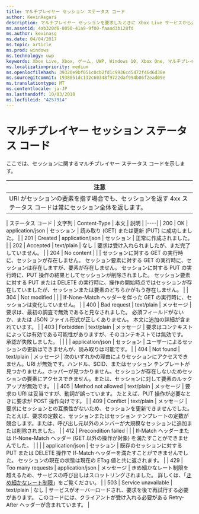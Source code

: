 ```yaml
---
title: マルチプレイヤー セッション ステータス コード
author: KevinAsgari
description: マルチプレイヤー セッションを要求したときに Xbox Live サービスから返されるステータス コードについて説明します。
ms.assetid: 4ab320d6-8050-41a9-9f00-faaad3b128fd
ms.author: kevinasg
ms.date: 04/04/2017
ms.topic: article
ms.prod: windows
ms.technology: uwp
keywords: Xbox Live, Xbox, ゲーム, UWP, Windows 10, Xbox One, マルチプレイヤー 2015, ステータス コード, セッション
ms.localizationpriority: medium
ms.openlocfilehash: 39320e9bf051c0cb2fd1c9936cd5472f46d6d38e
ms.sourcegitcommit: 1938851dc132c60348f9722daf994b86f2ead09e
ms.translationtype: MT
ms.contentlocale: ja-JP
ms.lasthandoff: 10/03/2018
ms.locfileid: "4257914"
---
```

# <a name="multiplayer-session-status-codes"></a>マルチプレイヤー セッション ステータス コード

ここでは、セッションに関するマルチプレイヤー ステータス コードを示します。

| 注意                                                                                                         |
|---------------------------------------------------------------------------------------------------------------------------|
| URI がセッションの要素を指す場合でも、セッションを返す 4xx ステータス コードは常にセッション全体を返します。 |


| ステータス コード | 文字列              | Content-Type     | 本文    | 説明 |
|----|
| 200         | OK                  | application/json | セッション | 読み取り (GET) または更新 (PUT) に成功しました。                                                                                                                                                                                                                                                                                                             |
| 201         | Created             | application/json | セッション | 正常に作成されました。                                                                                                                                                                                                                                                                                                                                 |
| 202         | Accepted            | text/plain       | なし    | 要求は受け入れられましたが、まだ完了していません。                                                                                                                                                                                                                                                                                             |
| 204         | No content          |                  |         | セッションに対する GET の実行時に、セッションが存在しません。 セッション要素に対する GET の実行時に、セッションは存在しますが、要素が存在しません。 セッションに対する PUT の実行時に、PUT 操作の結果としてセッションが削除されました。 セッション要素に対する PUT または DELETE の実行時に、操作の開始時点ではセッションが存在していましたが、セッションまたは要素のどちらかがもう存在しません。 |
| 304         | Not modified        |                  |         | If-None-Match ヘッダーを伴った GET の実行時に、セッションは変化していません。                                                                                                                                                                                                                                                                                        |
| 400         | Bad request         | text/plain       | メッセージ | 要求は、最初の調査で無効であると見なされました。 必須フィールドがないか、または JSON ファイル形式が正しくありません。 本文に追加の詳細が含まれています。                                                                                                                                                                                        |
| 403         | Forbidden           | text/plain       | メッセージ | 要求はコンテキストによっては有効である可能性がありますが、そのコンテキストでは無効です。 承認が失敗しました。                                                                                                                                                                                                                                                |
|             |                     | application/json | セッション | ユーザーによるセッションの更新はできませんが、読み取りは可能です。                                                                                                                                                                                                                                                                                           |
| 404         | Not found           | text/plain       | メッセージ | 次のいずれかの理由によりセッションにアクセスできません。URI が無効です。ハンドル、SCID、またはセッション テンプレートが見つかりません。ホッパーが見つかりません。セッションが存在しないためセッションの要素にアクセスできません。または、セッションに対して要素のルックアップが無効です。                                                                                 |
| 405         | Method not allowed  | text/plain       | メッセージ | 要求の URI は妥当ですが、動詞が誤っています。 たとえば、PUT 操作が必要なときに要求が POST 操作向けです。                                                                                                                                                                                                                 |
| 409         | Conflict            | text/plain       | メッセージ | 要求にセッションとの互換性がないため、セッションを更新できませんでした。 たとえば、要求の定数と、セッションまたはセッション テンプレートの定数が競合します。または、呼び出し元以外のメンバーが大規模なセッションに追加または削除されました。                                                                         |
| 412         | Precondition failed |                  |         | If-Match ヘッダーまたは If-None-Match ヘッダー (GET 以外の操作が対象) を満たすことができませんでした。                                                                                                                                                                                                                                           |
|             |                     | application/json | セッション | 既存のセッションに対する PUT または DELETE 操作で If-Match ヘッダーを満たすことができませんでした。 セッションの現在の状態は現在の ETag 値と共に返されます。                                                                                                                                                                      |
| 429 | Too many requests | application/json | メッセージ | きめ細かなレート制限を超えるため、サービスの呼び出しはスロットリングされました。 詳しくは、「[きめ細かなレート制限](../../using-xbox-live/best-practices/fine-grained-rate-limiting.md)」をご覧ください。 |
| 503         | Service unavailable | text/plain       | なし    | サービスがオーバーロードされ、要求を後で再試行する必要があります。 このコードには、クライアントが受け入れる必要がある Retry-After ヘッダーが含まれています。                                                                                                                                                                                                              |
